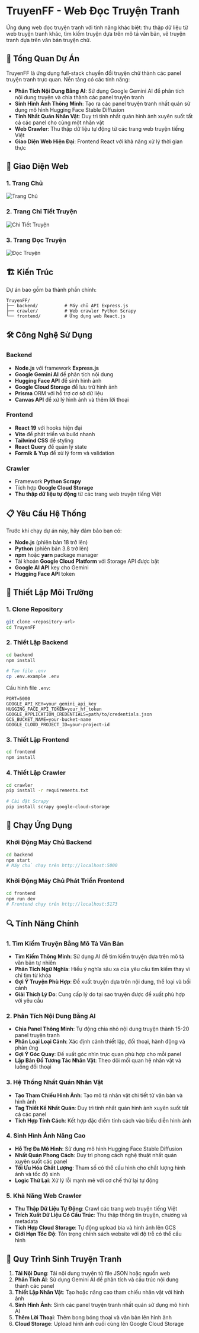 # TruyenFF - Web Đọc Truyện Tranh

Ứng dụng web đọc truyện tranh với tính năng khác biệt: thu thập dữ liệu từ web truyện tranh khác, tìm kiếm truyện dựa trên mô tả văn bản, vẽ truyện tranh dựa trên văn bản truyện chữ.

## 🚀 Tổng Quan Dự Án

TruyenFF là ứng dụng full-stack chuyển đổi truyện chữ thành các panel truyện tranh trực quan. Nền tảng có các tính năng:

- **Phân Tích Nội Dung Bằng AI**: Sử dụng Google Gemini AI để phân tích nội dung truyện và chia thành các panel truyện tranh
- **Sinh Hình Ảnh Thông Minh**: Tạo ra các panel truyện tranh nhất quán sử dụng mô hình Hugging Face Stable Diffusion
- **Tính Nhất Quán Nhân Vật**: Duy trì tính nhất quán hình ảnh xuyên suốt tất cả các panel cho cùng một nhân vật
- **Web Crawler**: Thu thập dữ liệu tự động từ các trang web truyện tiếng Việt
- **Giao Diện Web Hiện Đại**: Frontend React với khả năng xử lý thời gian thực

## 📸 Giao Diện Web

### 1. Trang Chủ
![Trang Chủ](/frontend/src/assets/home_page.png)

### 2. Trang Chi Tiết Truyện  
![Chi Tiết Truyện](/frontend/src/assets/story_detail_page.png)

### 3. Trang Đọc Truyện
![Đọc Truyện](/frontend/src/assets/chapter_page.png)

## 🏗️ Kiến Trúc

Dự án bao gồm ba thành phần chính:

```
TruyenFF/
├── backend/          # Máy chủ API Express.js
├── crawler/          # Web crawler Python Scrapy
└── frontend/         # Ứng dụng web React.js
```

## 🛠️ Công Nghệ Sử Dụng

### Backend
- **Node.js** với framework **Express.js**
- **Google Gemini AI** để phân tích nội dung
- **Hugging Face API** để sinh hình ảnh
- **Google Cloud Storage** để lưu trữ hình ảnh
- **Prisma** ORM với hỗ trợ cơ sở dữ liệu
- **Canvas API** để xử lý hình ảnh và thêm lời thoại

### Frontend
- **React 19** với hooks hiện đại
- **Vite** để phát triển và build nhanh
- **Tailwind CSS** để styling
- **React Query** để quản lý state
- **Formik & Yup** để xử lý form và validation

### Crawler
- Framework **Python Scrapy**
- Tích hợp **Google Cloud Storage**
- **Thu thập dữ liệu tự động** từ các trang web truyện tiếng Việt

## 📋 Yêu Cầu Hệ Thống

Trước khi chạy dự án này, hãy đảm bảo bạn có:

- **Node.js** (phiên bản 18 trở lên)
- **Python** (phiên bản 3.8 trở lên)
- **npm** hoặc **yarn** package manager
- Tài khoản **Google Cloud Platform** với Storage API được bật
- **Google AI API** key cho Gemini
- **Hugging Face API** token

## 🔧 Thiết Lập Môi Trường

### 1. Clone Repository
```bash
git clone <repository-url>
cd TruyenFF
```

### 2. Thiết Lập Backend
```bash
cd backend
npm install

# Tạo file .env
cp .env.example .env
```

Cấu hình file `.env`:
```env
PORT=5000
GOOGLE_API_KEY=your_gemini_api_key
HUGGING_FACE_API_TOKEN=your_hf_token
GOOGLE_APPLICATION_CREDENTIALS=path/to/credentials.json
GCS_BUCKET_NAME=your-bucket-name
GOOGLE_CLOUD_PROJECT_ID=your-project-id
```

### 3. Thiết Lập Frontend
```bash
cd frontend
npm install
```

### 4. Thiết Lập Crawler
```bash
cd crawler
pip install -r requirements.txt

# Cài đặt Scrapy
pip install scrapy google-cloud-storage
```

## 🚀 Chạy Ứng Dụng

### Khởi Động Máy Chủ Backend
```bash
cd backend
npm start
# Máy chủ chạy trên http://localhost:5000
```

### Khởi Động Máy Chủ Phát Triển Frontend
```bash
cd frontend
npm run dev
# Frontend chạy trên http://localhost:5173
```

## 🔍 Tính Năng Chính

### 1. Tìm Kiếm Truyện Bằng Mô Tả Văn Bản
- **Tìm Kiếm Thông Minh**: Sử dụng AI để tìm kiếm truyện dựa trên mô tả văn bản tự nhiên
- **Phân Tích Ngữ Nghĩa**: Hiểu ý nghĩa sâu xa của yêu cầu tìm kiếm thay vì chỉ tìm từ khóa
- **Gợi Ý Truyện Phù Hợp**: Đề xuất truyện dựa trên nội dung, thể loại và bối cảnh
- **Giải Thích Lý Do**: Cung cấp lý do tại sao truyện được đề xuất phù hợp với yêu cầu

### 2. Phân Tích Nội Dung Bằng AI
- **Chia Panel Thông Minh**: Tự động chia nhỏ nội dung truyện thành 15-20 panel truyện tranh
- **Phân Loại Loại Cảnh**: Xác định cảnh thiết lập, đối thoại, hành động và phản ứng
- **Gợi Ý Góc Quay**: Đề xuất góc nhìn trực quan phù hợp cho mỗi panel
- **Lập Bản Đồ Tương Tác Nhân Vật**: Theo dõi mối quan hệ nhân vật và luồng đối thoại

### 3. Hệ Thống Nhất Quán Nhân Vật
- **Tạo Tham Chiếu Hình Ảnh**: Tạo mô tả nhân vật chi tiết từ văn bản và hình ảnh
- **Tag Thiết Kế Nhất Quán**: Duy trì tính nhất quán hình ảnh xuyên suốt tất cả các panel
- **Tích Hợp Tính Cách**: Kết hợp đặc điểm tính cách vào biểu diễn hình ảnh

### 4. Sinh Hình Ảnh Nâng Cao
- **Hỗ Trợ Đa Mô Hình**: Sử dụng mô hình Hugging Face Stable Diffusion
- **Nhất Quán Phong Cách**: Duy trì phong cách nghệ thuật nhất quán xuyên suốt các panel
- **Tối Ưu Hóa Chất Lượng**: Tham số có thể cấu hình cho chất lượng hình ảnh và tốc độ sinh
- **Logic Thử Lại**: Xử lý lỗi mạnh mẽ với cơ chế thử lại tự động

### 5. Khả Năng Web Crawler
- **Thu Thập Dữ Liệu Tự Động**: Crawl các trang web truyện tiếng Việt
- **Trích Xuất Dữ Liệu Có Cấu Trúc**: Thu thập thông tin truyện, chương và metadata
- **Tích Hợp Cloud Storage**: Tự động upload bìa và hình ảnh lên GCS
- **Giới Hạn Tốc Độ**: Tôn trọng chính sách website với độ trễ có thể cấu hình

## 🎨 Quy Trình Sinh Truyện Tranh

1. **Tải Nội Dung**: Tải nội dung truyện từ file JSON hoặc nguồn web
2. **Phân Tích AI**: Sử dụng Gemini AI để phân tích và cấu trúc nội dung thành các panel
3. **Thiết Lập Nhân Vật**: Tạo hoặc nâng cao tham chiếu nhân vật với hình ảnh
4. **Sinh Hình Ảnh**: Sinh các panel truyện tranh nhất quán sử dụng mô hình AI
5. **Thêm Lời Thoại**: Thêm bong bóng thoại và văn bản lên hình ảnh
6. **Cloud Storage**: Upload hình ảnh cuối cùng lên Google Cloud Storage


